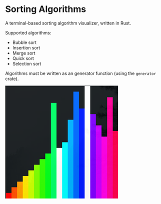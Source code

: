 # Sorting Algorithms

A terminal-based sorting algorithm visualizer, written in Rust.

Supported algorithms:

- Bubble sort
- Insertion sort
- Merge sort
- Quick sort
- Selection sort

Algorithms must be written as an generator function (using the `generator` crate).

![Screenshot](./screenshot.png)

